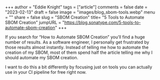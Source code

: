 +++
author = "Eddie Knight"
tags = ["article"]
comments = false
date = "2023-02-13"
draft = false
image = "images/blog_sbom-tools.webp"
menu = ""
share = false
slug = "SBOM Creation"
title= "5 Tools to Automate SBOM Creation"
jumpURL = "https://blog.sonatype.com/5-tools-to-automate-sbom-creation"
+++

If you search for “How to Automate SBOM Creation” you’ll find a huge number of results. As a software engineer, I personally get frustrated by those results almost instantly. Instead of telling me how to automate the creation of my SBOM, most of them spend half the article telling me why I should automate my SBOM creation.

I want to do this a bit differently by focusing just on tools you can actually use in your CI pipeline for free right now.